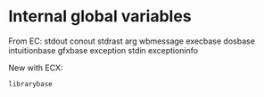 # Internal global variables
From EC:
    stdout
    conout
    stdrast
    arg
    wbmessage
    execbase
    dosbase
    intuitionbase
    gfxbase
    exception
    stdin
    exceptioninfo

New with ECX:

    librarybase